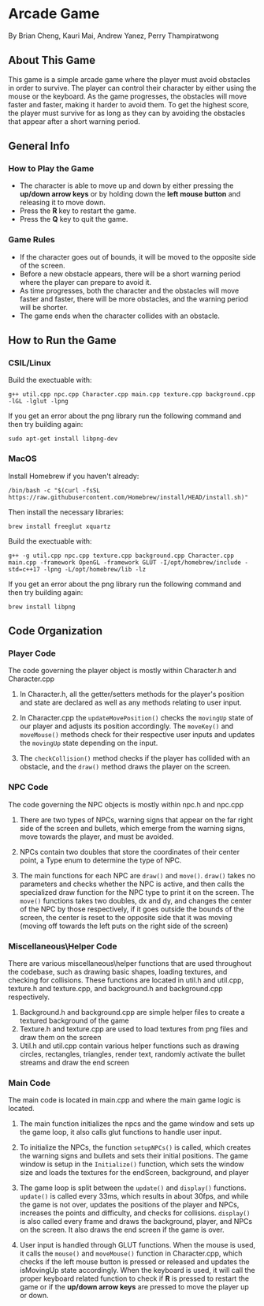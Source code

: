 # Arcade Game
By Brian Cheng, Kauri Mai, Andrew Yanez, Perry Thampiratwong

## About This Game
This game is a simple arcade game where the player must avoid obstacles in order to survive. The player can control their character by either using the mouse or the keyboard. As the game progresses, the obstacles will move faster and faster, making it harder to avoid them. To get the highest score, the player must survive for as long as they can by avoiding the obstacles that appear after a short warning period.

## General Info

### How to Play the Game
- The character is able to move up and down by either pressing the **up/down arrow keys** or by holding down the **left mouse button** and releasing it to move down.
- Press the **R** key to restart the game.
- Press the **Q** key to quit the game.

### Game Rules
- If the character goes out of bounds, it will be moved to the opposite side of the screen.
- Before a new obstacle appears, there will be a short warning period where the player can prepare to avoid it.
- As time progresses, both the character and the obstacles will move faster and faster, there will be more obstacles, and the warning period will be shorter.
- The game ends when the character collides with an obstacle.

## How to Run the Game
### CSIL/Linux
Build the exectuable with:
```
g++ util.cpp npc.cpp Character.cpp main.cpp texture.cpp background.cpp -lGL -lglut -lpng
```
If you get an error about the png library run the following command and then try building again:
```
sudo apt-get install libpng-dev 
``` 

### MacOS
Install Homebrew if you haven't already:
```
/bin/bash -c "$(curl -fsSL https://raw.githubusercontent.com/Homebrew/install/HEAD/install.sh)"
```
Then install the necessary libraries:
```
brew install freeglut xquartz
```

Build the exectuable with:
```
g++ -g util.cpp npc.cpp texture.cpp background.cpp Character.cpp main.cpp -framework OpenGL -framework GLUT -I/opt/homebrew/include -std=c++17 -lpng -L/opt/homebrew/lib -lz
```
If you get an error about the png library run the following command and then try building again:
```
brew install libpng
``` 

## Code Organization
### Player Code
The code governing the player object is mostly within Character.h and Character.cpp
1. In Character.h, all the getter/setters methods for the player's position and state are declared as well as any methods relating to user input.

2. In Character.cpp the `updateMovePosition()` checks the `movingUp` state of our player and adjusts its position accordingly. The `moveKey()` and `moveMouse()` methods check for their respective user inputs and updates the `movingUp` state depending on the input.

3. The `checkCollision()` method checks if the player has collided with an obstacle, and the `draw()` method draws the player on the screen.

### NPC Code
The code governing the NPC objects is mostly within npc.h and npc.cpp
1. There are two types of NPCs, warning signs that appear on the far right side of the screen and bullets, which emerge from the warning signs, move towards the player, and must be avoided.

2. NPCs contain two doubles that store the coordinates of their center point, a Type enum to determine the type of NPC. 

3. The main functions for each NPC are `draw()` and `move()`. `draw()` takes no parameters and checks whether the NPC is active, and then calls the specialized draw function for the NPC type to print it on the screen. The `move()` functions takes two doubles, dx and dy, and changes the center of the NPC by those respectively, if it goes outside the bounds of the screen, the center is reset to the opposite side that it was moving (moving off towards the left puts on the right side of the screen) 

### Miscellaneous\Helper Code
There are various miscellaneous\helper functions that are used throughout the codebase, such as drawing basic shapes, loading textures, and checking for collisions. These functions are located in util.h and util.cpp, texture.h and texture.cpp, and background.h and background.cpp respectively.
1. Background.h and background.cpp are simple helper files to create a textured background of the game
2. Texture.h and texture.cpp are used to load textures from png files and draw them on the screen
3. Util.h and util.cpp contain various helper functions such as drawing circles, rectangles, triangles, render text, randomly activate the bullet streams and draw the end screen

### Main Code
The main code is located in main.cpp and where the main game logic is located. 
1. The main function initializes the npcs and the game window and sets up the game loop, it also calls glut functions to handle user input.

2. To initialize the NPCs, the function `setupNPCs()` is called, which creates the warning signs and bullets and sets their initial positions. The game window is setup in the `Initialize()` function, which sets the window size and loads the textures for the endScreen, background, and player

3. The game loop is split between the `update()` and `display()` functions. `update()` is called every 33ms, which results in about 30fps, and while the game is not over, updates the positions of the player and NPCs, increases the points and difficulty, and checks for collisions. `display()` is also called every frame and draws the background, player, and NPCs on the screen. It also draws the end screen if the game is over.

4. User input is handled through GLUT functions. When the mouse is used, it calls the `mouse()` and `moveMouse()` function in Character.cpp, which checks if the left mouse button is pressed or released and updates the isMovingUp state accordingly. When the keyboard is used, it will call the proper keyboard related function to check if **R** is pressed to restart the game or if the **up/down arrow keys** are pressed to move the player up or down.